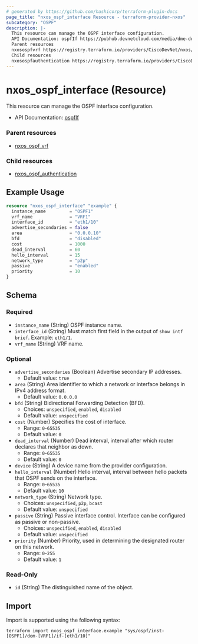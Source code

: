 ```yaml
---
# generated by https://github.com/hashicorp/terraform-plugin-docs
page_title: "nxos_ospf_interface Resource - terraform-provider-nxos"
subcategory: "OSPF"
description: |-
  This resource can manage the OSPF interface configuration.
  API Documentation: ospfIf https://pubhub.devnetcloud.com/media/dme-docs-10-2-2/docs/Routing%20and%20Forwarding/ospf:If/
  Parent resources
  nxosospfvrf https://registry.terraform.io/providers/CiscoDevNet/nxos/latest/docs/resources/ospf_vrf
  Child resources
  nxosospfauthentication https://registry.terraform.io/providers/CiscoDevNet/nxos/latest/docs/resources/ospf_authentication
---
```


# nxos_ospf_interface (Resource)

This resource can manage the OSPF interface configuration.

- API Documentation: [ospfIf](https://pubhub.devnetcloud.com/media/dme-docs-10-2-2/docs/Routing%20and%20Forwarding/ospf:If/)

### Parent resources

- [nxos_ospf_vrf](https://registry.terraform.io/providers/CiscoDevNet/nxos/latest/docs/resources/ospf_vrf)

### Child resources

- [nxos_ospf_authentication](https://registry.terraform.io/providers/CiscoDevNet/nxos/latest/docs/resources/ospf_authentication)

## Example Usage

```terraform
resource "nxos_ospf_interface" "example" {
  instance_name         = "OSPF1"
  vrf_name              = "VRF1"
  interface_id          = "eth1/10"
  advertise_secondaries = false
  area                  = "0.0.0.10"
  bfd                   = "disabled"
  cost                  = 1000
  dead_interval         = 60
  hello_interval        = 15
  network_type          = "p2p"
  passive               = "enabled"
  priority              = 10
}
```

<!-- schema generated by tfplugindocs -->
## Schema

### Required

- `instance_name` (String) OSPF instance name.
- `interface_id` (String) Must match first field in the output of `show intf brief`. Example: `eth1/1`.
- `vrf_name` (String) VRF name.

### Optional

- `advertise_secondaries` (Boolean) Advertise secondary IP addresses.
  - Default value: `true`
- `area` (String) Area identifier to which a network or interface belongs in IPv4 address format.
  - Default value: `0.0.0.0`
- `bfd` (String) Bidirectional Forwarding Detection (BFD).
  - Choices: `unspecified`, `enabled`, `disabled`
  - Default value: `unspecified`
- `cost` (Number) Specifies the cost of interface.
  - Range: `0`-`65535`
  - Default value: `0`
- `dead_interval` (Number) Dead interval, interval after which router declares that neighbor as down.
  - Range: `0`-`65535`
  - Default value: `0`
- `device` (String) A device name from the provider configuration.
- `hello_interval` (Number) Hello interval, interval between hello packets that OSPF sends on the interface.
  - Range: `0`-`65535`
  - Default value: `10`
- `network_type` (String) Network type.
  - Choices: `unspecified`, `p2p`, `bcast`
  - Default value: `unspecified`
- `passive` (String) Passive interface control. Interface can be configured as passive or non-passive.
  - Choices: `unspecified`, `enabled`, `disabled`
  - Default value: `unspecified`
- `priority` (Number) Priority, used in determining the designated router on this network.
  - Range: `0`-`255`
  - Default value: `1`

### Read-Only

- `id` (String) The distinguished name of the object.

## Import

Import is supported using the following syntax:

```shell
terraform import nxos_ospf_interface.example "sys/ospf/inst-[OSPF1]/dom-[VRF1]/if-[eth1/10]"
```
